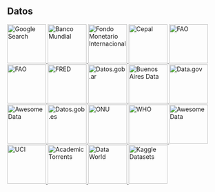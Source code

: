 ## Datos
<p>
<a href="https://datasetsearch.research.google.com/">
<img border="0" title="Google Search" 
src="https://lh3.googleusercontent.com/proxy/q7b17QUR8vN_LX5Gn6slScBkENTxHJG94GAZ_A-LRMOaIBlZ4spoCQtwOlKQNjkOky4S70YGe1KM7OGB9Szjbd729tuM8NjWM1C0an6kKnnCeS4g5aEF8N2tfZ8794c_K2pNwYFspeFkrzwkdKd8jN1py1Y1nRkF1kKpr400liFBL5Zf27i7QkG2gk18trPlhuW9sTmQRI51FlKV"
width="90" height="90">
</a>
  
<a href="https://datos.bancomundial.org/">
<img border="0" title="Banco Mundial" 
src="https://definicion.de/wp-content/uploads/2008/08/bancomundial.gif"
width="90" height="90">
</a>
  
<a href="https://www.imf.org/external/pubs/ft/weo/2013/01/weodata/index.aspx">
<img border="0" title="Fondo Monetario Internacional" 
src="https://media-exp1.licdn.com/dms/image/C560BAQFlm7BQiUP5_w/company-logo_200_200/0/1615555761922?e=2159024400&v=beta&t=kGsVedvmtJRYrxld2dKWG5onslHF_ErPD13ZiE-BmB4"
width="90" height="90">
</a>  
  
<a href="https://statistics.cepal.org/portal/cepalstat/index.html?lang=es">
<img border="0" title="Cepal" 
src="https://encrypted-tbn0.gstatic.com/images?q=tbn:ANd9GcSh3Y-FYeTRK-FLsUp5AqpzcqCRa0tUTonWqRLJtcA0_QeaWM4-Ld2RjRoNmNcoYCOGF_0&usqp=CAU"
width="90" height="90">
</a>    
  
<a href="https://www.fao.org/faostat/en/#home">
<img border="0" title="FAO" 
src="https://upload.wikimedia.org/wikipedia/commons/thumb/d/db/FAO_logo.svg/1200px-FAO_logo.svg.png"
width="90" height="90">
</a>  
  
<a href="https://www.indec.gob.ar/">
<img border="0" title="FAO" 
src="https://upload.wikimedia.org/wikipedia/commons/thumb/c/c4/Instituto_Nacional_de_Estad%C3%ADstica_y_Censos.png/200px-Instituto_Nacional_de_Estad%C3%ADstica_y_Censos.png"
width="90" height="90">
</a>    
  
<a href="https://fred.stlouisfed.org/">
<img border="0" title="FRED" 
src="https://www.stlouisfed.org/-/media/project/frbstl/stlouisfed/images/logos/facebook/frb-stl_200px.jpg"
width="90" height="90">
</a> 
  
<a href="https://datos.gob.ar/">
<img border="0" title="Datos.gob.ar" 
src="https://datos.gob.ar/user_images/datosgobar.jpg"
width="90" height="90">
</a>
  
<a href="https://data.buenosaires.gob.ar/dataset/">
<img border="0" title="Buenos Aires Data" 
src="https://s3.amazonaws.com/com.cartodb.users-assets.production/production/gcba/assets/20180704200032LoDovvaG_400x400.jpg"
width="90" height="90">
</a> 
  
<a href="https://catalog.data.gov/dataset">
<img border="0" title="Data.gov" 
src="https://upload.wikimedia.org/wikipedia/commons/0/06/Muq55HrN_400x400.png"
width="90" height="90">
</a>   
  
<a href="https://github.com/awesomedata/awesome-public-datasets">
<img border="0" title="Awesome Data" 
src="https://github.com/awesomedata.png"
width="90" height="90">
</a>   

<a href="https://datos.gob.es/en/catalogo">
<img border="0" title="Datos.gob.es" 
src="https://pbs.twimg.com/profile_images/1271028171333402625/BMMX8JZV_400x400.jpg"
width="90" height="90">
</a>  
  
<a href="http://data.un.org/">
<img border="0" title="ONU" 
src="https://upload.wikimedia.org/wikipedia/commons/thumb/e/ee/UN_emblem_blue.svg/130px-UN_emblem_blue.svg.png"
width="90" height="90">
</a>  
  
<a href="https://www.who.int/data/gho">
<img border="0" title="WHO" 
src="https://www.who.int/images/default-source/infographics/who-emblem.png?sfvrsn=877bb56a_2"
width="90" height="90">
</a>    
  
<a href="https://data.nasdaq.com/search">
<img border="0" title="Awesome Data" 
src="https://avatars.githubusercontent.com/u/13860626?v=4"
width="90" height="90">
</a>  
  
<a href="https://archive.ics.uci.edu/ml/index.php">
<img border="0" title="UCI" 
src="https://ucimlr.netlify.app/reference/figures/logo-inter-ui.png"
width="90" height="90">
</a>
  
<a href="https://academictorrents.com/">
<img border="0" title="Academic Torrents" 
src="https://avatars.githubusercontent.com/u/6632389?s=200&v=4"
width="90" height="90">
</a>
  
<a href="https://data.world/">
<img border="0" title="Data World" 
src="https://media-exp1.licdn.com/dms/image/C4E0BAQHD06-uyZUvNQ/company-logo_200_200/0/1625147391879?e=2159024400&v=beta&t=hLysqfRksJLmaz6Yz01-BJ5rctOaFnEodjNAoV2Ayus"
width="90" height="90">
</a>  
  
<a href="https://www.kaggle.com/datasets">
<img border="0" title="Kaggle Datasets" 
src="https://www.kaggle.com/static/images/datasets/Datasets_landing_illo.png"
width="90" height="90">
</a>    
</p> 
